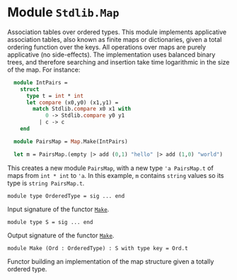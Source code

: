 # Module `Stdlib.Map`
Association tables over ordered types.
This module implements applicative association tables, also known as finite maps or dictionaries, given a total ordering function over the keys. All operations over maps are purely applicative (no side-effects). The implementation uses balanced binary trees, and therefore searching and insertion take time logarithmic in the size of the map.
For instance:
```ocaml
  module IntPairs =
    struct
      type t = int * int
      let compare (x0,y0) (x1,y1) =
        match Stdlib.compare x0 x1 with
            0 -> Stdlib.compare y0 y1
          | c -> c
    end

  module PairsMap = Map.Make(IntPairs)

  let m = PairsMap.(empty |> add (0,1) "hello" |> add (1,0) "world")
```
This creates a new module `PairsMap`, with a new type `'a PairsMap.t` of maps from `int * int` to `'a`. In this example, `m` contains `string` values so its type is `string PairsMap.t`.
```
module type OrderedType = sig ... end
```
Input signature of the functor [`Make`](./Stdlib-Map-Make.md).
```
module type S = sig ... end
```
Output signature of the functor [`Make`](./Stdlib-Map-Make.md).
```
module Make (Ord : OrderedType) : S with type key = Ord.t
```
Functor building an implementation of the map structure given a totally ordered type.